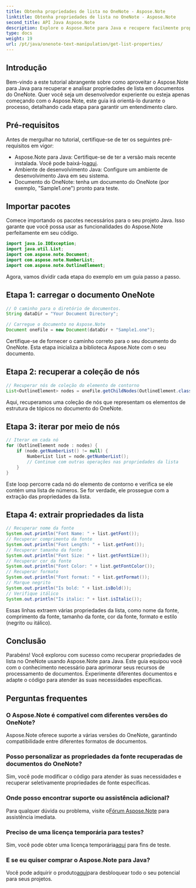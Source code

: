 ```yaml
---
title: Obtenha propriedades de lista no OneNote - Aspose.Note
linktitle: Obtenha propriedades de lista no OneNote - Aspose.Note
second_title: API Java Aspose.Note
description: Explore o Aspose.Note para Java e recupere facilmente propriedades de lista em documentos do OneNote. Aprimore o processamento de documentos com esta poderosa biblioteca Java.
type: docs
weight: 19
url: /pt/java/onenote-text-manipulation/get-list-properties/
---
```

## Introdução
Bem-vindo a este tutorial abrangente sobre como aproveitar o Aspose.Note para Java para recuperar e analisar propriedades de lista em documentos do OneNote. Quer você seja um desenvolvedor experiente ou esteja apenas começando com o Aspose.Note, este guia irá orientá-lo durante o processo, detalhando cada etapa para garantir um entendimento claro.
## Pré-requisitos
Antes de mergulhar no tutorial, certifique-se de ter os seguintes pré-requisitos em vigor:
-  Aspose.Note para Java: Certifique-se de ter a versão mais recente instalada. Você pode baixá-lo[aqui](https://releases.aspose.com/note/java/).
- Ambiente de desenvolvimento Java: Configure um ambiente de desenvolvimento Java em seu sistema.
- Documento do OneNote: tenha um documento do OneNote (por exemplo, "Sample1.one") pronto para teste.
## Importar pacotes
Comece importando os pacotes necessários para o seu projeto Java. Isso garante que você possa usar as funcionalidades do Aspose.Note perfeitamente em seu código.
```java
import java.io.IOException;
import java.util.List;
import com.aspose.note.Document;
import com.aspose.note.NumberList;
import com.aspose.note.OutlineElement;
```

Agora, vamos dividir cada etapa do exemplo em um guia passo a passo.

## Etapa 1: carregar o documento OneNote

```java
// O caminho para o diretório de documentos.
String dataDir = "Your Document Directory";

// Carregue o documento no Aspose.Note
Document oneFile = new Document(dataDir + "Sample1.one");
```

Certifique-se de fornecer o caminho correto para o seu documento do OneNote. Esta etapa inicializa a biblioteca Aspose.Note com o seu documento.

## Etapa 2: recuperar a coleção de nós

```java
// Recuperar nós de coleção do elemento de contorno
List<OutlineElement> nodes = oneFile.getChildNodes(OutlineElement.class);
```

Aqui, recuperamos uma coleção de nós que representam os elementos de estrutura de tópicos no documento do OneNote.

## Etapa 3: iterar por meio de nós

```java
// Iterar em cada nó
for (OutlineElement node : nodes) {
    if (node.getNumberList() != null) {
        NumberList list = node.getNumberList();
        // Continue com outras operações nas propriedades da lista
    }
}
```

Este loop percorre cada nó do elemento de contorno e verifica se ele contém uma lista de números. Se for verdade, ele prossegue com a extração das propriedades da lista.

## Etapa 4: extrair propriedades da lista

```java
// Recuperar nome da fonte
System.out.println("Font Name: " + list.getFont());
// Recuperar comprimento da fonte
System.out.println("Font Length: " + list.getFont());
// Recuperar tamanho da fonte
System.out.println("Font Size: " + list.getFontSize());
// Recuperar cor da fonte
System.out.println("Font Color: " + list.getFontColor());
// Recuperar formato
System.out.println("Font format: " + list.getFormat());
// Marque negrito
System.out.println("Is bold: " + list.isBold());
// Verifique itálico
System.out.println("Is italic: " + list.isItalic());
```

Essas linhas extraem várias propriedades da lista, como nome da fonte, comprimento da fonte, tamanho da fonte, cor da fonte, formato e estilo (negrito ou itálico).

## Conclusão
Parabéns! Você explorou com sucesso como recuperar propriedades de lista no OneNote usando Aspose.Note para Java. Este guia equipou você com o conhecimento necessário para aprimorar seus recursos de processamento de documentos. Experimente diferentes documentos e adapte o código para atender às suas necessidades específicas.
## Perguntas frequentes
### O Aspose.Note é compatível com diferentes versões do OneNote?
Aspose.Note oferece suporte a várias versões do OneNote, garantindo compatibilidade entre diferentes formatos de documentos.
### Posso personalizar as propriedades da fonte recuperadas de documentos do OneNote?
Sim, você pode modificar o código para atender às suas necessidades e recuperar seletivamente propriedades de fonte específicas.
### Onde posso encontrar suporte ou assistência adicional?
 Para qualquer dúvida ou problema, visite o[Fórum Aspose.Note](https://forum.aspose.com/c/note/28) para assistência imediata.
### Preciso de uma licença temporária para testes?
 Sim, você pode obter uma licença temporária[aqui](https://purchase.aspose.com/temporary-license/) para fins de teste.
### E se eu quiser comprar o Aspose.Note para Java?
 Você pode adquirir o produto[aqui](https://purchase.aspose.com/buy)para desbloquear todo o seu potencial para seus projetos.